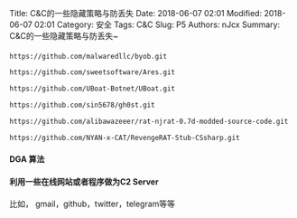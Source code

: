 Title: C&C的一些隐藏策略与防丢失
Date: 2018-06-07 02:01
Modified: 2018-06-07 02:01
Category: 安全
Tags: C&C
Slug: P5
Authors: nJcx
Summary: C&C的一些隐藏策略与防丢失~



#### 

```bash
https://github.com/malwaredllc/byob.git

https://github.com/sweetsoftware/Ares.git

https://github.com/UBoat-Botnet/UBoat.git

https://github.com/sin5678/gh0st.git

https://github.com/alibawazeeer/rat-njrat-0.7d-modded-source-code.git

https://github.com/NYAN-x-CAT/RevengeRAT-Stub-CSsharp.git

```



#### DGA 算法


#### 利用一些在线网站或者程序做为C2 Server


比如， gmail，github，twitter，telegram等等





